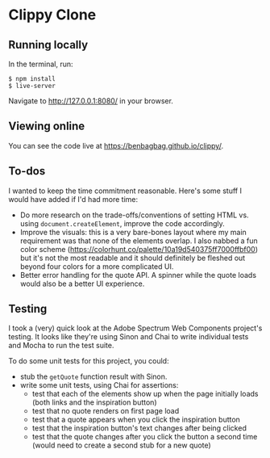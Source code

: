 # Clippy Clone

## Running locally

In the terminal, run:

```
$ npm install
$ live-server
```
Navigate to http://127.0.0.1:8080/ in your browser.

## Viewing online

You can see the code live at https://benbagbag.github.io/clippy/.

## To-dos

I wanted to keep the time commitment reasonable. Here's some stuff I would have added if I'd had more time:

- Do more research on the trade-offs/conventions of setting HTML vs. using `document.createElement`, improve the code accordingly.
- Improve the visuals: this is a very bare-bones layout where my main requirement was that none of the elements overlap. I also nabbed a fun color scheme (https://colorhunt.co/palette/10a19d540375ff7000ffbf00) but it's not the most readable and it should definitely be fleshed out beyond four colors for a more complicated UI.
- Better error handling for the quote API. A spinner while the quote loads would also be a better UI experience.

## Testing

I took a (very) quick look at the Adobe Spectrum Web Components project's testing. It looks like they're using Sinon and Chai to write individual tests and Mocha to run the test suite.

To do some unit tests for this project, you could:

- stub the `getQuote` function result with Sinon.
- write some unit tests, using Chai for assertions:
    - test that each of the elements show up when the page initially loads (both links and the inspiration button)
    - test that no quote renders on first page load
    - test that a quote appears when you click the inspiration button
    - test that the inspiration button's text changes after being clicked
    - test that the quote changes after you click the button a second time (would need to create a second stub for a new quote)
